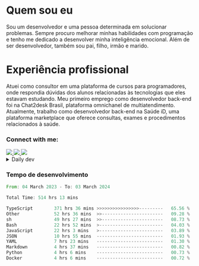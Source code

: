 # Quem sou eu
Sou um desenvolvedor e uma pessoa determinada em solucionar problemas. Sempre procuro melhorar minhas habilidades com programação e tenho me dedicado a desenvolver minha inteligência emocional. Além de ser desenvolvedor, também sou pai, filho, irmão e marido.

# Experiência profissional
Atuei como consultor em uma plataforma de cursos para programadores, onde respondia dúvidas dos alunos relacionadas às tecnologias que eles estavam estudando.
Meu primeiro emprego como desenvolvedor back-end foi na Chat2desk Brasil, plataforma omnichanel de multiatendimento.
Atualmente, trabalho como desenvolvedor back-end na Saúde iD, uma plataforma marketplace que oferece consultas, exames e procedimentos relacionados à saúde.

### Connect with me:
<a href="https://www.linkedin.com/in/theusmoreira" target="_blank" >
<img src="https://img.shields.io/badge/linkedin-%230077B5.svg?&style=for-the-badge&logo=linkedin&logoColor=white ">
</a>
<a href="https://www.instagram.com/matheus.s.moreira/" target="_blank">
<img src="https://img.shields.io/badge/instagram-%23E4405F.svg?&style=for-the-badge&logo=instagram&logoColor=white">
</a>
<a href="mailto:matheussm301@gmail.com"  target="_blank">
<img src="https://img.shields.io/badge/gmail-%23E4405F.svg?&style=for-the-badge&logo=gmail&logoColor=white">
</a>


<details>
  <summary>Daily dev </summary>
<p>
  <a href="https://app.daily.dev/matheussantos"><img src="https://github.com/matheus-santos-moreira/matheus-santos-moreira/blob/master/devcard.svg" width="200" alt="Matheus Santos's Dev Card"/></a>
 </p>
</details>

<h3>Tempo de desenvolvimento</h3>

<!--START_SECTION:waka-->

```rust
From: 04 March 2023 - To: 03 March 2024

Total Time: 514 hrs 13 mins

TypeScript        371 hrs 36 mins >>>>>>>>>>>>>>>>---------   65.56 %
Other             52 hrs 36 mins  >>-----------------------   09.28 %
sh                49 hrs 27 mins  >>-----------------------   08.73 %
Bash              22 hrs 52 mins  >------------------------   04.03 %
JavaScript        22 hrs 3 mins   >------------------------   03.89 %
JSON              10 hrs 55 mins  -------------------------   01.93 %
YAML              7 hrs 23 mins   -------------------------   01.30 %
Markdown          4 hrs 37 mins   -------------------------   00.82 %
Python            4 hrs 6 mins    -------------------------   00.73 %
Docker            4 hrs 6 mins    -------------------------   00.72 %
```

<!--END_SECTION:waka-->
